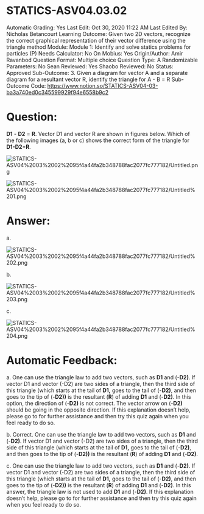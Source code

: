 # STATICS-ASV04.03.02

Automatic Grading: Yes
Last Edit: Oct 30, 2020 11:22 AM
Last Edited By: Nicholas Betancourt
Learning Outcome: Given two 2D vectors, recognize the correct graphical representation of their vector difference using the triangle method
Module: Module 1: Identify and solve statics problems for particles (P)
Needs Calculator: No
On Mobius: Yes
Origin/Author: Amir Ravanbod
Question Format: Multiple choice
Question Type: A
Randomizable Parameters: No
Sean Reviewed: Yes
Shaobo Reviewed: No
Status: Approved
Sub-Outcome: 3. Given a diagram for vector A and a separate diagram for a resultant vector R, identify the triangle for A - B = R
Sub-Outcome Code: https://www.notion.so/STATICS-ASV04-03-ba3a740ed0c345599929f94e6558b9c2

# Question:

**D1** - **D2** = **R**. Vector D1 and vector R are shown in figures below. Which of the following images (a, b or c) shows the correct form of the triangle for **D1-D2**=**R**. 

![STATICS-ASV04%2003%2002%2095f4a44fa2b348788fac2077fc777182/Untitled.png](STATICS-ASV04%2003%2002%2095f4a44fa2b348788fac2077fc777182/Untitled.png)

![STATICS-ASV04%2003%2002%2095f4a44fa2b348788fac2077fc777182/Untitled%201.png](STATICS-ASV04%2003%2002%2095f4a44fa2b348788fac2077fc777182/Untitled%201.png)

# Answer:

a. 

![STATICS-ASV04%2003%2002%2095f4a44fa2b348788fac2077fc777182/Untitled%202.png](STATICS-ASV04%2003%2002%2095f4a44fa2b348788fac2077fc777182/Untitled%202.png)

b. 

![STATICS-ASV04%2003%2002%2095f4a44fa2b348788fac2077fc777182/Untitled%203.png](STATICS-ASV04%2003%2002%2095f4a44fa2b348788fac2077fc777182/Untitled%203.png)

c. 

![STATICS-ASV04%2003%2002%2095f4a44fa2b348788fac2077fc777182/Untitled%204.png](STATICS-ASV04%2003%2002%2095f4a44fa2b348788fac2077fc777182/Untitled%204.png)

# Automatic Feedback:

a. One can use the triangle law to add two vectors, such as **D1** and (-**D2)**.  If vector D1 and vector (-D2) are two sides of a triangle, then the third side of this triangle (which starts at the tail of **D1,** goes to the tail of (-**D2)**, and then goes to the tip of (-**D2))** is the resultant (**R**) of adding **D1** and (-**D2)**. In this option, the direction of (-**D2)** is not correct.  The vector arrow on (-**D2)** should be going in the opposite direction.  If this explanation doesn’t help, please go to <a location where all the links are> for further assistance and then try this quiz again when you feel ready to do so. 

b. Correct. One can use the triangle law to add two vectors, such as **D1** and (-**D2)**.  If vector D1 and vector (-D2) are two sides of a triangle, then the third side of this triangle (which starts at the tail of **D1,** goes to the tail of (-**D2)**, and then goes to the tip of (-**D2))** is the resultant (**R**) of adding **D1** and (-**D2)**.  

c. One can use the triangle law to add two vectors, such as **D1** and (-**D2)**.  If vector D1 and vector (-D2) are two sides of a triangle, then the third side of this triangle (which starts at the tail of **D1,** goes to the tail of (-**D2)**, and then goes to the tip of (-**D2))** is the resultant (**R**) of adding **D1** and (-**D2)**. In this answer, the triangle law is not used to add **D1** and (-**D2)**.  If this explanation doesn’t help, please go to <a location where all the links are> for further assistance and then try this quiz again when you feel ready to do so.